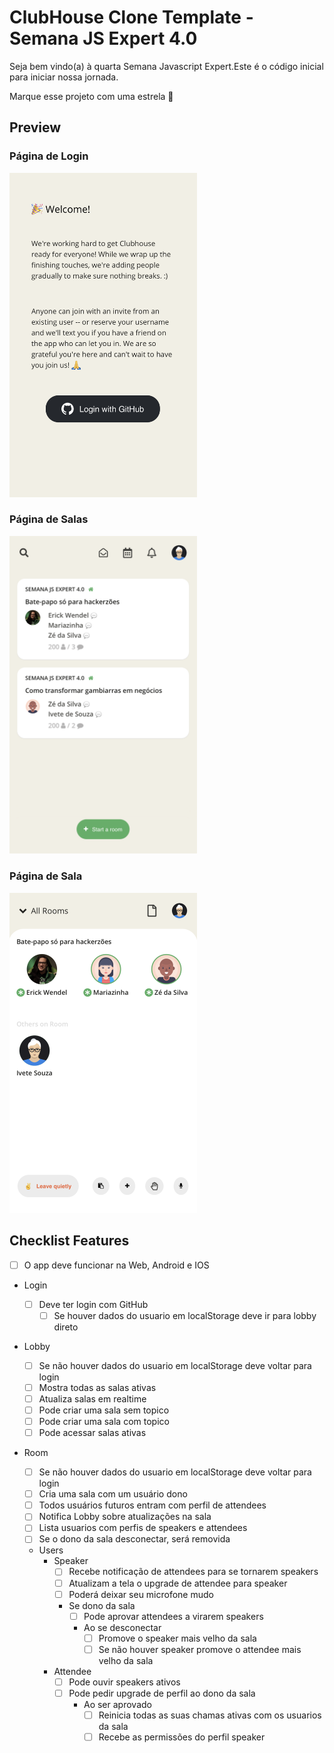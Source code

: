 # ClubHouse Clone Template - Semana JS Expert 4.0

Seja bem vindo(a) à quarta Semana Javascript Expert.Este é o código inicial para iniciar nossa jornada.

Marque esse projeto com uma estrela 🌟

## Preview

### Página de Login

<img src="./assets/printscreen/clubhouse-login.PNG" width="300" alt="Login" />

### Página de Salas

<img src="./assets/printscreen/clubhouse-home.PNG" width="300" alt="Home" />

### Página de Sala

<img src="./assets/printscreen/clubhouse-room.PNG" width="300" alt="Room" />

## Checklist Features

- [ ] O app deve funcionar na Web, Android e IOS
- Login

  - [ ] Deve ter login com GitHub
    - [ ] Se houver dados do usuario em localStorage deve ir para lobby direto

- Lobby
  - [ ] Se não houver dados do usuario em localStorage deve voltar para login
  - [ ] Mostra todas as salas ativas
  - [ ] Atualiza salas em realtime
  - [ ] Pode criar uma sala sem topico
  - [ ] Pode criar uma sala com topico
  - [ ] Pode acessar salas ativas
- Room
  - [ ] Se não houver dados do usuario em localStorage deve voltar para login
  - [ ] Cria uma sala com um usuário dono
  - [ ] Todos usuários futuros entram com perfil de attendees
  - [ ] Notifica Lobby sobre atualizações na sala
  - [ ] Lista usuarios com perfis de speakers e attendees
  - [ ] Se o dono da sala desconectar, será removida
  - Users
    - Speaker
      - [ ] Recebe notificação de attendees para se tornarem speakers
      - [ ] Atualizam a tela o upgrade de attendee para speaker
      - [ ] Poderá deixar seu microfone mudo
      - Se dono da sala
        - [ ] Pode aprovar attendees a virarem speakers
        - Ao se desconectar
          - [ ] Promove o speaker mais velho da sala
          - [ ] Se não houver speaker promove o attendee mais velho da sala
    - Attendee
      - [ ] Pode ouvir speakers ativos
      - [ ] Pode pedir upgrade de perfil ao dono da sala
        - Ao ser aprovado
          - [ ] Reinicia todas as suas chamas ativas com os usuarios da sala
          - [ ] Recebe as permissões do perfil speaker
